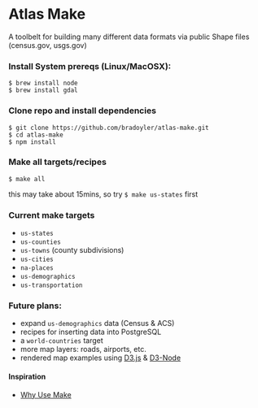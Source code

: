 # Atlas Make

A toolbelt for building many different data formats via public Shape files (census.gov, usgs.gov)

### Install System prereqs (Linux/MacOSX):

```
$ brew install node
$ brew install gdal
```

### Clone repo and install dependencies

```
$ git clone https://github.com/bradoyler/atlas-make.git
$ cd atlas-make
$ npm install
```

### Make all targets/recipes

```
$ make all
```
this may take about 15mins, so try `$ make us-states` first

### Current make targets
- `us-states`
- `us-counties`
- `us-towns` (county subdivisions)
- `us-cities`
- `na-places`
- `us-demographics`
- `us-transportation`


### Future plans:
- expand `us-demographics` data (Census & ACS)
- recipes for inserting data into PostgreSQL
- a `world-countries` target
- more map layers: roads, airports, etc.
- rendered map examples using [D3.js](https://d3js.org/) & [D3-Node](https://github.com/bradoyler/d3-node)

#### Inspiration
- [Why Use Make](https://bost.ocks.org/mike/make/)
